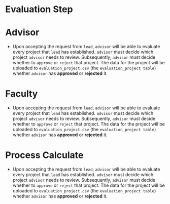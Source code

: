 # Evaluation Step

# Advisor
- Upon accepting the request from `lead`, `advisor` will be able to evaluate every project that `lead` has established. `advisor` must decide which project `advisor` needs to review. Subsequently, `advisor` must decide whether to `approve` or `reject` that project. The data for the project will be uploaded to `evaluation_project.csv` (the `evaluation_project table`) whether `advisor` has **approved** or **rejected** it.


# Faculty
- Upon accepting the request from `lead`, `advisor` will be able to evaluate every project that `lead` has established. `advisor` must decide which project `advisor` needs to review. Subsequently, `advisor` must decide whether to `approve` or `reject` that project. The data for the project will be uploaded to `evaluation_project.csv` (the `evaluation_project table`) whether `advisor` has **approved** or **rejected** it.


# Process Calculate
- Upon accepting the request from `lead`, `advisor` will be able to evaluate every project that `lead` has established. `advisor` must decide which project `advisor` needs to review. Subsequently, `advisor` must decide whether to `approve` or `reject` that project. The data for the project will be uploaded to `evaluation_project.csv` (the `evaluation_project table`) whether `advisor` has **approved** or **rejected** it.
